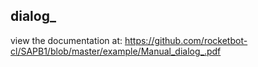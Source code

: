 ## dialog_

 view the documentation at: https://github.com/rocketbot-cl/SAPB1/blob/master/example/Manual_dialog_.pdf